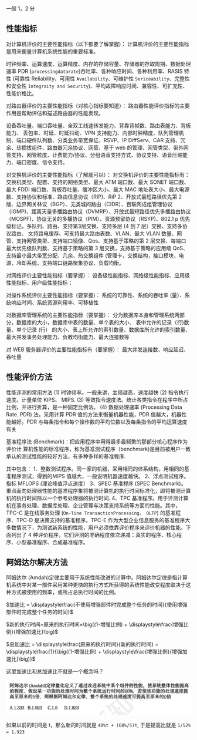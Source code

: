 ```toc

```

一般 1，2 分

## 性能指标

对计算机评价的主要性能指标（以下都要了解掌握)：
计算机评价的主要性能指标是用来衡量计算机系统性能的重要标准。

时钟频率、运算速度、运算精度、内存的存储容量、存储器的存取周期、数据处理速率
PDR (`processingdatarate`)吞吐率、各种响应时间、各种利用率、RASIS 特性 (可靠性 Reliability、可用性 `Availability`、可维护性 `Sericeability`、完整性和安全性 `Integraity and Security`)、平均故障响应时间、兼容性、可扩充性、性能价格比。


对路由器评价的主要性能指标（对核心指标要知道）：
路由器性能评价指标的主要作用是帮助评估和描述路由器的性能表现。

设备吞吐量、端口吞吐量、全双工线速转发能力、背靠背帧数、路由表能力、背板能力、
丢包率、时延、时延抖动、VPN 支持能力、内部时钟精度、队列管理机制、端口硬件队列数、分类业务带宽保证、RSVP、IP DiffServ、CAR 支持、冗余、热插拔组件、路由器冗余协议、网管、基于 web 的管理、网管类型、带外网管支持、网管粒度、计费能力/协议、分组语音支持方式、协议支持、语音压缩能力、端口密度、信令支持。

对交换机评价的主要性能指标（了解就可以）：
对交换机评价的主要性能指标有：交换机类型、配置、支持的网络类型、最大 ATM 端口数、最大 SONET 端口数、最大 FDDI 端口数、背板吞吐量、缓冲区大小、最大 MAC 地址表大小、最大电源数、支持协议和标准、路由信息协议（RIP)、RiP 2、开放式最短路径优先第 2 版、边界网关林议（BGP）、无类城问路由（CIDR）、百联网成组管理协议（IGMP)、距离天量多播路由协议（DVMRP）、开放式最短路径优先多播路由协议（MOSPF)、协议无关的多播协议（PIM）、资源预留协议（RSYP)、802.1 p 优先级标记，多队列、路由、支持第3层交换、支持多层 (4 到 7 层）交换、支持多协议路由、
文持路电缓存、可支持最大路由表数、VLAN、最大 VLAN 数量、网管、支持网管类型、支持端口镜像、Qos、支持基于策略的第 2 层交换、每端口最大优先级队列数、支持基于策略的第 3 层交换，支持基于策略的应用级 QoS、支持最小最大带宽分配、几余、热交换组件 (管理卡，交换结构，接口模块，电源，冷却系统、支持端口链路聚集协议、负载均衡。

对网络评价主要性能指标（要掌握）：
设备级性能指标、网络级性能指标、应用级性能指标、用户级性能指标；

对操作系统评价主要性能指标（要掌握)：
系统的可靠性、系统的吞吐率 (量）、系统响应时间、系统资源利用率、可移植性

对数据库管理系统的主要性能指标（要掌握）：
分为数据库本身和管理系统两部分，数据库的大小，数据库中表的数量、单个表的大小、
表中允许的记录（行)数量、单个记录 (行） 的大小、表上所允许的索引数量、数据库所允许的索引数量、最大并发事务处理能力、负教均街能力、最大连接数等

对 WEB 服务器评价的主要性能指标有（要掌握）：
最大并发连接数、响应延迟、吞吐量


## 性能评价方法

性能评测的常用方法
(1) 时钟频率。一般来讲，主频越高，速度越快
(2) 指令执行速度。计量单位 KIPS、 MIPS.
(3) 等效指令速度法。统计各类指令在程序中所占比例，并进行折算，是一种固定比例法。
(4) 数据处理速率 (Processing Data Rate. PDR) 法，采用计算 PDR 值的方法来衡量机器性能，PDR 值越大，机器性能越好。PDR 与每条指令和每个操作数的平均位数以及每条指令的平均运算速度有关

基准程序法 (Benchmark)：把应用程序中用得最多最频繁的那部分核心程序作为评价计
算机性能的标准程序，称为基准测试程序（benchmark)是目前被用户一致承认的测试性能的较好方法，有多种多样的基准程序.

其中包含：
1、整数测试程序。同一家的机器，采用相同的体系结构，用相同的基准程序测试，得到的MIPS 值越大，一般说明机器速度越快。
2、浮点测试程序。指标 MFLOPS (理论峰值浮点速度）
3、SPEC 基准程序 (SPEC Benchmark)。重点面向处理器性能的基准程序集将被测计算机的执行时间标准化，即将被测计算机的执行时间除以一个参考处理器的执行时间.
4、TPC 基准程序。用于评测计算机在事务处理、数据库处理、企业管理与决策支持系统等方面的性能。其中，TPC-C 是在线事务处理 (`On-line TransactionProcessing， OLTP`) 的基准程序．TPC-D 是决策支持的基准程序。TPC-E 作为大型企业信息服务的基准程序大多数情况下，为测试新系统的性能，用户必须依靠评价程序来评价机器的性能。下面列出了 4 种评价程序，它们评测的准确程度依次递减：真实的程序、核心程序、小型基准程序、合成基准程序。


## 阿姆达尔解决方法

阿姆达尔 (Amdah)定律主要用于系统性能改进的计算中。阿姆达尔定律是指计算机系统中对某一部件采用某种更快的执行方式所获得的系统性能改变程度取决于这种方式被使用的频率，或所占总执行时间的比例。

$加速比 = \displaystyle\frac{不使用增强部件时完成整个任务的时间}{使用增强部件时完成整个任务的时间}$

$新的执行时间=原来的执行时间×\big((1-增强比例) + \displaystyle\frac{增强比例}{增强加速比}\big)$

$总加速比 = \displaystyle\frac{原来的执行时间}{新的执行时间} = \displaystyle\frac{1}{\big((1-增强比例) + \displaystyle\frac{增强比例}{增强加速比}\big)}$

这里加速比和总加速比不就是一个概念吗？

![](../img/028.jpeg)

如果以前的时间是 t，那么新的时间就是 `40%t + (60%/5)t`, 于是提高比就是 `1/52% = 1.923`